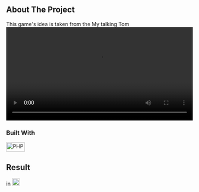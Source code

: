 <!-- ABOUT THE PROJECT -->
## About The Project

This game's idea is taken from the My talking Tom
<video width="100%" controls>
                        <source src="https://github.com/abdukhalilovazim/telegram-bot-happy-face/blob/main/Happy-Face-Game.mp4" type="video/mp4">
                    </video>
### Built With

<img src="https://github.com/get-icon/geticon/raw/master/icons/php.svg" alt="PHP" width="50px" height="25px"/>


## Result

in <a href="https://t.me/smirkingbot/" title="Telegram" target="_blank"><img src="https://telegram.org/img/favicon.ico" alt="PHP" width="20px" height="20px"/></a>
